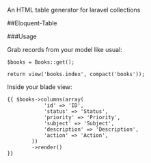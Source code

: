 An HTML table generator for laravel collections

##Eloquent-Table


###Usage
    
Grab records from your model like usual:

    $books = Books::get();

    return view('books.index', compact('books'));

Inside your blade view:

    {{ $books->columns(array(
                'id' => 'ID',
                'status' => 'Status',
                'priority' => 'Priority',
                'subject' => 'Subject',
                'description' => 'Description',
                'action' => 'Action',
            ))
            ->render() 
    }}